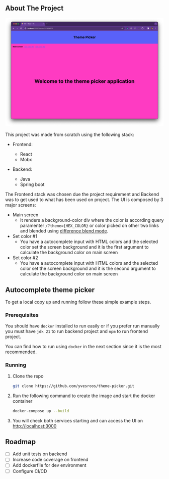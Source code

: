 ## About The Project

![Autocomplete theme picker](screenshot-desktop.png)

This project was made from scratch using the following stack:

- Frontend:

  - React
  - Mobx

- Backend:
  - Java
  - Spring boot

The Frontend stack was chosen due the project requirement and Backend was to get used to what has been used on project.
The UI is composed by 3 major screens:

- Main screen
  - It renders a background-color div where the color is according query paramenter `/?theme={HEX_COLOR}` or color picked on other two links and blended using [difference blend mode](https://srmullen.github.io/blend_modes/#difference).
- Set color #1
  - You have a autocomplete input with HTML colors and the selected color set the screen background and it is the first argument to calculate the background color on main screen
- Set color #2
  - You have a autocomplete input with HTML colors and the selected color set the screen background and it is the second argument to calculate the background color on main screen

## Autocomplete theme picker

To get a local copy up and running follow these simple example steps.

### Prerequisites

You should have `docker` installed to run easily or if you prefer run manually you must have `jdk 21` to run backend project and `npm` to run frontend project.

You can find how to run using `docker` in the next section since it is the most recommended.

### Running

1. Clone the repo
   ```sh
   git clone https://github.com/yvesroos/theme-picker.git
   ```
2. Run the following command to create the image and start the docker container

   ```sh
   docker-compose up --build
   ```

3. You will check both services starting and can access the UI on [http://localhost:3000](http://localhost:3000)

## Roadmap

- [ ] Add unit tests on backend
- [ ] Increase code coverage on frontend
- [ ] Add dockerfile for dev environment
- [ ] Configure CI/CD
